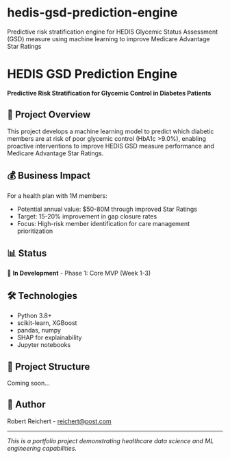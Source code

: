 # hedis-gsd-prediction-engine
Predictive risk stratification engine for HEDIS Glycemic Status Assessment (GSD) measure using machine learning to improve Medicare Advantage Star Ratings

# HEDIS GSD Prediction Engine

**Predictive Risk Stratification for Glycemic Control in Diabetes Patients**

## 🎯 Project Overview
This project develops a machine learning model to predict which diabetic members are at risk of poor glycemic control (HbA1c >9.0%), enabling proactive interventions to improve HEDIS GSD measure performance and Medicare Advantage Star Ratings.

## 💰 Business Impact
For a health plan with 1M members:
- Potential annual value: $50-80M through improved Star Ratings
- Target: 15-20% improvement in gap closure rates
- Focus: High-risk member identification for care management prioritization

## 📊 Status
🚧 **In Development** - Phase 1: Core MVP (Week 1-3)

## 🛠️ Technologies
- Python 3.8+
- scikit-learn, XGBoost
- pandas, numpy
- SHAP for explainability
- Jupyter notebooks

## 📁 Project Structure
Coming soon...

## 👤 Author
Robert Reichert - reichert@post.com

---
*This is a portfolio project demonstrating healthcare data science and ML engineering capabilities.*
